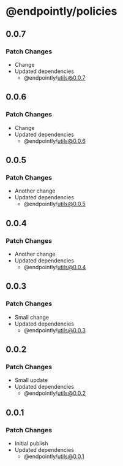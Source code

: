 # @endpointly/policies

## 0.0.7

### Patch Changes

- Change
- Updated dependencies
  - @endpointly/utils@0.0.7

## 0.0.6

### Patch Changes

- Change
- Updated dependencies
  - @endpointly/utils@0.0.6

## 0.0.5

### Patch Changes

- Another change
- Updated dependencies
  - @endpointly/utils@0.0.5

## 0.0.4

### Patch Changes

- Another change
- Updated dependencies
  - @endpointly/utils@0.0.4

## 0.0.3

### Patch Changes

- Small change
- Updated dependencies
  - @endpointly/utils@0.0.3

## 0.0.2

### Patch Changes

- Small update
- Updated dependencies
  - @endpointly/utils@0.0.2

## 0.0.1

### Patch Changes

- Initial publish
- Updated dependencies
  - @endpointly/utils@0.0.1
